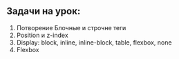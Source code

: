 ## Задачи на урок:

1. Потворение Блочные и строчне теги
2. Position и z-index
3. Display: block, inline, inline-block, table, flexbox, none
4. Flexbox







